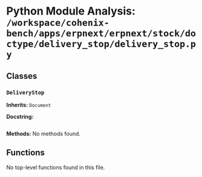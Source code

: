 # Python Module Analysis: `/workspace/cohenix-bench/apps/erpnext/erpnext/stock/doctype/delivery_stop/delivery_stop.py`

## Classes

### `DeliveryStop`
**Inherits:** `Document`


**Docstring:**
```

```

**Methods:**
No methods found.




## Functions

No top-level functions found in this file.
